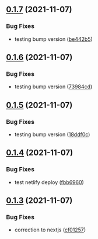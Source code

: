 ## [0.1.7](https://github.com/Mark-Shaun/frontend-nextjs/compare/v0.1.6...v0.1.7) (2021-11-07)


### Bug Fixes

* testing bump version ([be442b5](https://github.com/Mark-Shaun/frontend-nextjs/commit/be442b5b3cd97eaa86cfa34057a169e8e1e09581))



## [0.1.6](https://github.com/Mark-Shaun/frontend-nextjs/compare/v0.1.5...v0.1.6) (2021-11-07)


### Bug Fixes

* testing bump version ([73984cd](https://github.com/Mark-Shaun/frontend-nextjs/commit/73984cd6bc4240aa99a9d9f4ad1eff2928557d7c))



## [0.1.5](https://github.com/Mark-Shaun/frontend-nextjs/compare/v0.1.4...v0.1.5) (2021-11-07)


### Bug Fixes

* testing bump version ([18ddf0c](https://github.com/Mark-Shaun/frontend-nextjs/commit/18ddf0c88e2ea9a053cbb1911dde43de77b84e87))



## [0.1.4](https://github.com/Mark-Shaun/frontend-nextjs/compare/v0.1.3...v0.1.4) (2021-11-07)


### Bug Fixes

* test netlify deploy ([fbb6960](https://github.com/Mark-Shaun/frontend-nextjs/commit/fbb69602235363490f4a78aa5296762079ffaaf0))



## [0.1.3](https://github.com/Mark-Shaun/frontend-nextjs/compare/v0.1.2...v0.1.3) (2021-11-07)


### Bug Fixes

* correction to nextjs ([cf01257](https://github.com/Mark-Shaun/frontend-nextjs/commit/cf01257f85780923f403fe6bc20d515c91d471b2))



